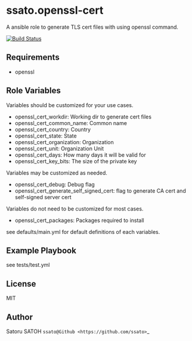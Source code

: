 # ssato.openssl-cert

A ansible role to generate TLS cert files with using openssl command.

[![Build Status](https://img.shields.io/travis/ssato/ansible-role-openssl-cert.png)](https://travis-ci.org/ssato/ansible-role-openssl-cert)

## Requirements

- openssl

## Role Variables

Variables should be customized for your use cases.

- openssl_cert_workdir: Working dir to generate cert files
- openssl_cert_common_name: Common name
- openssl_cert_country: Country
- openssl_cert_state: State
- openssl_cert_organization: Organization
- openssl_cert_unit: Organization Unit
- openssl_cert_days: How many days it will be valid for
- openssl_cert_key_bits: The size of the private key

Variables may be customized as needed.

- openssl_cert_debug: Debug flag
- openssl_cert_generate_self_signed_cert: flag to generate CA cert and self-signed server cert

Variables do not need to be customized for most cases.

- openssl_cert_packages: Packages required to install

see defaults/main.yml for default definitions of each variables.

## Example Playbook

see tests/test.yml

## License

MIT

## Author

Satoru SATOH `ssato@Github <https://github.com/ssato>`_

<!-- vim:sw=2:ts=2:et:
-->
